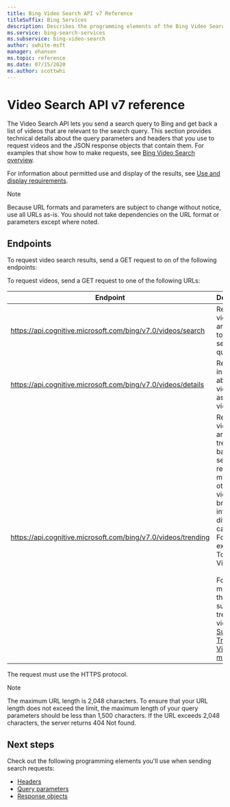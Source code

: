 ```yaml
---
title: Bing Video Search API v7 Reference
titleSuffix: Bing Services
description: Describes the programming elements of the Bing Video Search API.
ms.service: bing-search-services
ms.subservice: bing-video-search
author: swhite-msft
manager: ehansen
ms.topic: reference
ms.date: 07/15/2020
ms.author: scottwhi
---
```


# Video Search API v7 reference

The Video Search API lets you send a search query to Bing and get back a list of videos that are relevant to the search query. This section provides technical details about the query parameters and headers that you use to request videos and the JSON response objects that contain them. For examples that show how to make requests, see [Bing Video Search overview](../index.md). 
  
For information about permitted use and display of the results, see [Use and display requirements](../useanddisplayrequirements.md).

> [!NOTE]
> Because URL formats and parameters are subject to change without notice, use all URLs as-is. You should not take dependencies on the URL format or parameters except where noted.
  
## Endpoints  

To request video search results, send a GET request to on of the following endpoints:  
  
To request videos, send a GET request to one of the following URLs:  
  
|Endpoint|Description 
|-|-
|https://api.cognitive.microsoft.com/bing/v7.0/videos/search|Returns videos that are relevant to the users search query.
|https://api.cognitive.microsoft.com/bing/v7.0/videos/details|Returns insights about a video, such as related videos.
|https://api.cognitive.microsoft.com/bing/v7.0/videos/trending|Returns videos that are trending based on search requests made by others. The videos are broken out into different categories. For example, Top Music Videos.<br/><br/>For a list of markets that support trending videos, see [Supported Trending Videos markets](market-codes.md#trending-video-api-markets).

The request must use the HTTPS protocol. 

> [!NOTE]
> The maximum URL length is 2,048 characters. To ensure that your URL length does not exceed the limit, the maximum length of your query parameters should be less than 1,500 characters. If the URL exceeds 2,048 characters, the server returns 404 Not found.  
  
## Next steps

Check out the following programming elements you'll use when sending search requests:

- [Headers](headers.md)
- [Query parameters](query-parameters.md)
- [Response objects](response-objects.md)
